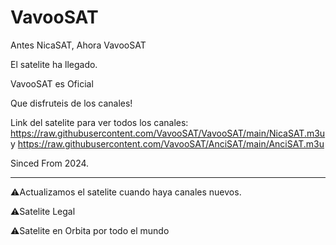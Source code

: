 # VavooSAT

Antes NicaSAT, Ahora VavooSAT

El satelite ha llegado.

VavooSAT es Oficial

Que disfruteis de los canales!

Link del satelite para ver todos los canales: https://raw.githubusercontent.com/VavooSAT/VavooSAT/main/NicaSAT.m3u y https://raw.githubusercontent.com/VavooSAT/AnciSAT/main/AnciSAT.m3u

Sinced From 2024.

-----------------------------------------------------------------------------

⚠Actualizamos el satelite cuando haya canales nuevos.

⚠Satelite Legal

⚠Satelite en Orbita por todo el mundo
